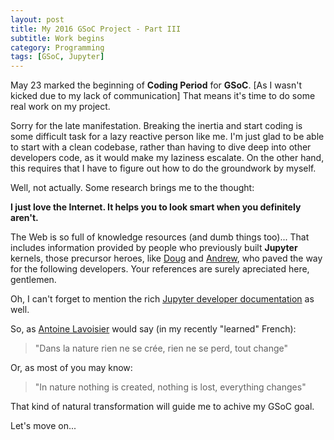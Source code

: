 ```yaml
---
layout: post
title: My 2016 GSoC Project - Part III
subtitle: Work begins
category: Programming
tags: [GSoC, Jupyter]
--- 
```


May 23 marked the beginning of **Coding Period** for **GSoC**. [As I wasn't kicked due to my lack of communication] That means it's time to do some real work on my project.

Sorry for the late manifestation. Breaking the inertia and start coding is some difficult task for a lazy reactive person like me. I'm just glad to be able to start with a clean codebase, rather than having to dive deep into other developers code, as it would make my laziness escalate. On the other hand, this requires that I have to figure out how to do the groundwork by myself. 

Well, not actually. Some research brings me to the thought: 

**I just love the Internet. It helps you to look smart when you definitely aren't.**

The Web is so full of knowledge resources (and dumb things too)... That includes information provided by people who previously built **Jupyter** kernels, those precursor heroes, like [Doug](https://github.com/dsblank/simple_kernel) and [Andrew](http://andrew.gibiansky.com/blog/ipython/ipython-kernels/), who paved the way for the following developers. Your references are surely apreciated here, gentlemen.

Oh, I can't forget to mention the rich [Jupyter developer documentation](http://jupyter-client.readthedocs.io/en/latest/kernels.html) as well.

So, as [Antoine Lavoisier](https://en.wikipedia.org/wiki/Antoine_Lavoisier) would say (in my recently "learned" French):

>"Dans la nature rien ne se crée, rien ne se perd, tout change"

Or, as most of you may know:

>"In nature nothing is created, nothing is lost, everything changes"

That kind of natural transformation will guide me to achive my GSoC goal.

Let's move on...

